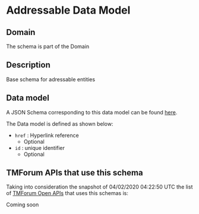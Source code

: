 # Addressable Data Model

## Domain

The  schema is part of the  Domain

## Description

Base schema for adressable entities

## Data model

A JSON Schema corresponding to this data model can be found
[here](https://github.com/tmforum-rand/schemas/blob/candidates/Common/Addressable.schema.json).

The Data model is defined as shown below:
- `href` : Hyperlink reference
  - Optional
- `id` : unique identifier
  - Optional




## TMForum APIs that use this schema

Taking into consideration the snapshot of 04/02/2020 04:22:50 UTC the list of [TMForum Open APIs](https://www.tmforum.org/open-apis/) that uses this schemas is:

Coming soon